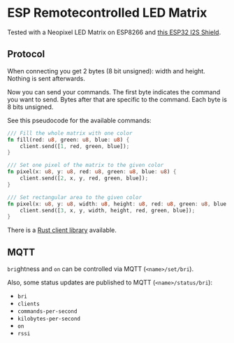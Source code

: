 # ESP Remotecontrolled LED Matrix

Tested with a Neopixel LED Matrix on ESP8266 and [this ESP32 I2S Shield](https://github.com/witnessmenow/ESP32-i2s-Matrix-Shield).

## Protocol

When connecting you get 2 bytes (8 bit unsigned): width and height.
Nothing is sent afterwards.

Now you can send your commands.
The first byte indicates the command you want to send.
Bytes after that are specific to the command.
Each byte is 8 bits unsigned.

See this pseudocode for the available commands:

```rust
/// Fill the whole matrix with one color
fn fill(red: u8, green: u8, blue: u8) {
    client.send([1, red, green, blue]);
}

/// Set one pixel of the matrix to the given color
fn pixel(x: u8, y: u8, red: u8, green: u8, blue: u8) {
    client.send([2, x, y, red, green, blue]);
}

/// Set rectangular area to the given color
fn pixel(x: u8, y: u8, width: u8, height: u8, red: u8, green: u8, blue: u8) {
    client.send([3, x, y, width, height, red, green, blue]);
}
```

There is a [Rust client library](https://github.com/EdJoPaTo/esp-wlan-led-matrix-rust-client) available.

## MQTT

`bri`ghtness and `on` can be controlled via MQTT (`<name>/set/bri`).

Also, some status updates are published to MQTT (`<name>/status/bri`):
- `bri`
- `clients`
- `commands-per-second`
- `kilobytes-per-second`
- `on`
- `rssi`
